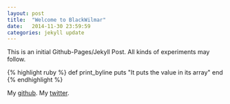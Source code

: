 ```yaml
---
layout: post
title:  "Welcome to BlackWilmar"
date:   2014-11-30 23:59:59
categories: jekyll update
---
```

This is an initial Github-Pages/Jekyll Post.  All kinds of experiments may follow.

{% highlight ruby %}
def print_byline
  puts "It puts the value in its array"
end
{% endhighlight %}

My [github][blackwilmar-github].
My [twitter][blackwilmar-twitter].

[blackwilmar-github]:   https://github.com/blackwilmar
[blackwilmar-twitter]:  https://twitter.com/blackwilmar
